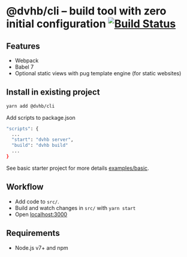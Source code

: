 # @dvhb/cli – build tool with zero initial configuration [![Build Status](https://travis-ci.org/dvhb/cli.svg?branch=master)](https://travis-ci.org/dvhb/cli)

## Features

- Webpack
- Babel 7
- Optional static views with pug template engine (for static websites)

## Install in existing project

```bash
yarn add @dvhb/cli
```

Add scripts to package.json

```bash
"scripts": {
  ...
  "start": "dvhb server",
  "build": "dvhb build"
  ...
}
```

See basic starter project for more details [examples/basic](https://github.com/dvhb/cli/tree/master/examples/basic).

## Workflow

- Add code to `src/`.
- Build and watch changes in `src/` with `yarn start`
- Open [localhost:3000](http://localhost:3000)

## Requirements

- Node.js v7+ and npm
